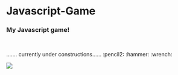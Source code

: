 # Javascript-Game

<h3> My Javascript game! </h3>
<br>
<p>....... currently under constructions......  :pencil2: :hammer: :wrench: </p>

<a href="https://www.figma.com/file/d2ril7bcmgq7l6pSo6ADfF/Untitled?node-id=0%3A1"><img src="https://img.shields.io/badge/Figma-F24E1E?style=for-the-badge&logo=figma&logoColor=white" /></a></h4>

